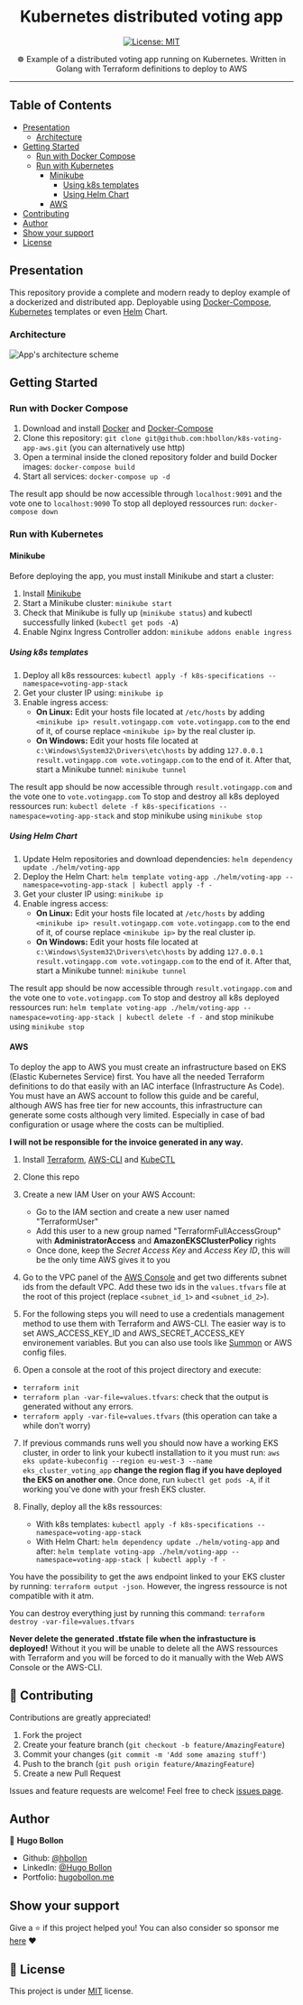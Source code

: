<h1 align="center">Kubernetes distributed voting app</h1>
<p align="center">
  <a href="https://github.com/hbollon/k8s-voting-app-aws/blob/master/LICENSE" target="_blank">
    <img alt="License: MIT" src="https://img.shields.io/badge/License-MIT-yellow.svg" />
  </a>

<p align="center"> ☸️ Example of a distributed voting app running on Kubernetes. Written in Golang with Terraform definitions to deploy to AWS</p>

---

## Table of Contents

- [Presentation](#presentation)
  - [Architecture](#architecture)
- [Getting Started](#getting-started)
  - [Run with Docker Compose](#run-with-docker-compose)
  - [Run with Kubernetes](#run-with-kubernetes)
    - [Minikube](#minikube)
      - [Using k8s templates](#using-k8s-templates)
      - [Using Helm Chart](#using-helm-chart)
    - [AWS](#aws)
- [Contributing](#-contributing)
- [Author](#author)
- [Show your support](#show-your-support)
- [License](#-license)

## Presentation

This repository provide a complete and modern ready to deploy example of a dockerized and distributed app. Deployable using [Docker-Compose](https://docs.docker.com/compose/), [Kubernetes](https://kubernetes.io/) templates or even [Helm](https://helm.sh/) Chart.

### Architecture

![App's architecture scheme](docs/app-architecture.jpg)

## Getting Started

### Run with Docker Compose

1. Download and install [Docker](https://docs.docker.com/get-docker/) and [Docker-Compose](https://docs.docker.com/compose/install/)
2. Clone this repository: `git clone git@github.com:hbollon/k8s-voting-app-aws.git` (you can alternatively use http)
3. Open a terminal inside the cloned repository folder and build Docker images: `docker-compose build`
4. Start all services: `docker-compose up -d`

The result app should be now accessible through `localhost:9091` and the vote one to `localhost:9090`
To stop all deployed ressources run: `docker-compose down`

### Run with Kubernetes

#### Minikube

Before deploying the app, you must install Minikube and start a cluster:

1. Install [Minikube](https://minikube.sigs.k8s.io/docs/start/)
2. Start a Minikube cluster: `minikube start`
3. Check that Minikube is fully up (`minikube status`) and kubectl successfully linked (`kubectl get pods -A`)
4. Enable Nginx Ingress Controller addon: `minikube addons enable ingress`

##### Using k8s templates

1. Deploy all k8s ressources: `kubectl apply -f k8s-specifications --namespace=voting-app-stack`
2. Get your cluster IP using: `minikube ip`
3. Enable ingress access:
   - **On Linux:** Edit your hosts file located at `/etc/hosts` by adding `<minikube ip> result.votingapp.com vote.votingapp.com` to the end of it, of course replace `<minikube ip>` by the real cluster ip.
   - **On Windows:** Edit your hosts file located at `c:\Windows\System32\Drivers\etc\hosts` by adding `127.0.0.1 result.votingapp.com vote.votingapp.com` to the end of it.
   After that, start a Minikube tunnel: `minikube tunnel`

The result app should be now accessible through `result.votingapp.com` and the vote one to `vote.votingapp.com`
To stop and destroy all k8s deployed ressources run: `kubectl delete -f k8s-specifications --namespace=voting-app-stack` and stop minikube using `minikube stop`

##### Using Helm Chart

1. Update Helm repositories and download dependencies: `helm dependency update ./helm/voting-app`
2. Deploy the Helm Chart: `helm template voting-app ./helm/voting-app --namespace=voting-app-stack | kubectl apply -f -`
3. Get your cluster IP using: `minikube ip`
4. Enable ingress access:
   - **On Linux:** Edit your hosts file located at `/etc/hosts` by adding `<minikube ip> result.votingapp.com vote.votingapp.com` to the end of it, of course replace `<minikube ip>` by the real cluster ip.
   - **On Windows:** Edit your hosts file located at `c:\Windows\System32\Drivers\etc\hosts` by adding `127.0.0.1 result.votingapp.com vote.votingapp.com` to the end of it.
   After that, start a Minikube tunnel: `minikube tunnel`

The result app should be now accessible through `result.votingapp.com` and the vote one to `vote.votingapp.com`
To stop and destroy all k8s deployed ressources run: `helm template voting-app ./helm/voting-app --namespace=voting-app-stack | kubectl delete -f -` and stop minikube using `minikube stop`

#### AWS

To deploy the app to AWS you must create an infrastructure based on EKS (Elastic Kubernetes Service) first. You have all the needed Terraform definitions to do that easily with an IAC interface (Infrastructure As Code).
You must have an AWS account to follow this guide and be careful, although AWS has free tier for new accounts, this infrastructure can generate some costs although very limited. Especially in case of bad configuration or usage where the costs can be multiplied.

**I will not be responsible for the invoice generated in any way.**

1. Install [Terraform](https://learn.hashicorp.com/tutorials/terraform/install-cli), [AWS-CLI](https://docs.aws.amazon.com/cli/latest/userguide/getting-started-install.html) and [KubeCTL](https://kubernetes.io/docs/tasks/tools/)

2. Clone this repo

3. Create a new IAM User on your AWS Account:
   - Go to the IAM section and create a new user named "TerraformUser"
   - Add this user to a new group named "TerraformFullAccessGroup" with **AdministratorAccess** and **AmazonEKSClusterPolicy** rights
   - Once done, keep the _Secret Access Key_ and _Access Key ID_, this will be the only time AWS gives it to you

4. Go to the VPC panel of the [AWS Console](https://console.aws.amazon.com/console/home) and get two differents subnet ids from the default VPC. Add these two ids in the `values.tfvars` file at the root of this project (replace `<subnet_id_1>` and `<subnet_id_2>`).

5. For the following steps you will need to use a credentials management method to use them with Terraform and AWS-CLI. The easier way is to set AWS_ACCESS_KEY_ID and AWS_SECRET_ACCESS_KEY environement variables. But you can also use tools like [Summon](https://github.com/cyberark/summon) or AWS config files.

6. Open a console at the root of this project directory and execute:
  - `terraform init`
  - `terraform plan -var-file=values.tfvars`: check that the output is generated without any errors. 
  - `terraform apply -var-file=values.tfvars` (this operation can take a while don't worry)

7. If previous commands runs well you should now have a working EKS cluster, in order to link your kubectl installation to it you must run: `aws eks update-kubeconfig --region eu-west-3 --name eks_cluster_voting_app` **change the region flag if you have deployed the EKS on another one**.
Once done, run `kubectl get pods -A`, if it working you've done with your fresh EKS cluster.

8. Finally, deploy all the k8s ressources:
   - With k8s templates: `kubectl apply -f k8s-specifications --namespace=voting-app-stack`
   - With Helm Chart: `helm dependency update ./helm/voting-app` and after: `helm template voting-app ./helm/voting-app --namespace=voting-app-stack | kubectl apply -f -`

You have the possibility to get the aws endpoint linked to your EKS cluster by running: `terraform output -json`. However, the ingress ressource is not compatible with it atm.

You can destroy everything just by running this command: `terraform destroy -var-file=values.tfvars`

**Never delete the generated .tfstate file when the infrastucture is deployed!** Without it you will be unable to delete all the AWS ressources with Terraform and you will be forced to do it manually with the Web AWS Console or the AWS-CLI.

## 🤝 Contributing

Contributions are greatly appreciated!

1. Fork the project
2. Create your feature branch (```git checkout -b feature/AmazingFeature```)
3. Commit your changes (```git commit -m 'Add some amazing stuff'```)
4. Push to the branch (```git push origin feature/AmazingFeature```)
5. Create a new Pull Request

Issues and feature requests are welcome!
Feel free to check [issues page](https://github.com/hbollon/k8s-voting-app-aws/issues).

## Author

👤 **Hugo Bollon**

* Github: [@hbollon](https://github.com/hbollon)
* LinkedIn: [@Hugo Bollon](https://www.linkedin.com/in/hugobollon/)
* Portfolio: [hugobollon.me](https://www.hugobollon.me)

## Show your support

Give a ⭐️ if this project helped you!
You can also consider so sponsor me [here](https://github.com/sponsors/hbollon) ❤️

## 📝 License

This project is under [MIT](https://github.com/hbollon/k8s-voting-app-aws/blob/master/LICENSE.md) license.
